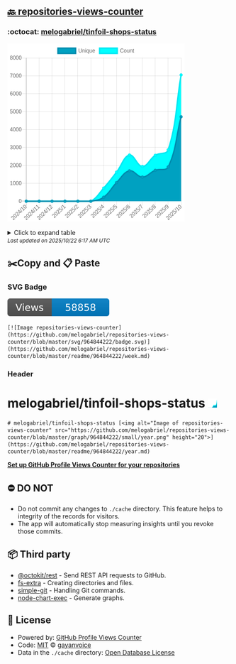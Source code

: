 ## [🔙 repositories-views-counter](https://github.com/melogabriel/repositories-views-counter)

### :octocat: [melogabriel/tinfoil-shops-status](https://github.com/melogabriel/tinfoil-shops-status)
![Image of repositories-views-counter](https://github.com/melogabriel/repositories-views-counter/blob/master/graph/964844222/large/year.png)

<details>
	<summary>Click to expand table</summary>
	<h2>:calendar: Year Page Views Table</h2>
<table>
	<tr>
		<th>
			Last Updated
		</th>
		<th>
			Unique
		</th>
		<th>
			Count
		</th>
	</tr>
	<tr>
		<td>
			<code>2025/10/1</code>
		</td>
		<td>
			<code>4714</code>
		</td>
		<td>
			<code>7050</code>
		</td>
	</tr>
	<tr>
		<td>
			<code>2025/9/1</code>
		</td>
		<td>
			<code>1914</code>
		</td>
		<td>
			<code>2870</code>
		</td>
	</tr>
	<tr>
		<td>
			<code>2025/8/1</code>
		</td>
		<td>
			<code>1727</code>
		</td>
		<td>
			<code>2564</code>
		</td>
	</tr>
	<tr>
		<td>
			<code>2025/7/1</code>
		</td>
		<td>
			<code>1349</code>
		</td>
		<td>
			<code>1942</code>
		</td>
	</tr>
	<tr>
		<td>
			<code>2025/6/1</code>
		</td>
		<td>
			<code>1697</code>
		</td>
		<td>
			<code>2579</code>
		</td>
	</tr>
	<tr>
		<td>
			<code>2025/5/1</code>
		</td>
		<td>
			<code>1041</code>
		</td>
		<td>
			<code>1628</code>
		</td>
	</tr>
	<tr>
		<td>
			<code>2025/4/1</code>
		</td>
		<td>
			<code>226</code>
		</td>
		<td>
			<code>734</code>
		</td>
	</tr>
	<tr>
		<td>
			<code>2025/3/1</code>
		</td>
		<td>
			<code>0</code>
		</td>
		<td>
			<code>0</code>
		</td>
	</tr>
	<tr>
		<td>
			<code>2025/2/1</code>
		</td>
		<td>
			<code>0</code>
		</td>
		<td>
			<code>0</code>
		</td>
	</tr>
	<tr>
		<td>
			<code>2025/1/1</code>
		</td>
		<td>
			<code>0</code>
		</td>
		<td>
			<code>0</code>
		</td>
	</tr>
	<tr>
		<td>
			<code>2024/12/1</code>
		</td>
		<td>
			<code>0</code>
		</td>
		<td>
			<code>0</code>
		</td>
	</tr>
	<tr>
		<td>
			<code>2024/11/1</code>
		</td>
		<td>
			<code>0</code>
		</td>
		<td>
			<code>0</code>
		</td>
	</tr>
	<tr>
		<td>
			<code>2024/10/1</code>
		</td>
		<td>
			<code>0</code>
		</td>
		<td>
			<code>0</code>
		</td>
	</tr>
</table>

</details>
<small><i>Last updated on 2025/10/22 6:17 AM UTC</i></small>

## ✂️Copy and 📋 Paste
### SVG Badge
[![Image repositories-views-counter](https://github.com/melogabriel/repositories-views-counter/blob/master/svg/964844222/badge.svg)](https://github.com/melogabriel/repositories-views-counter/blob/master/readme/964844222/week.md)
```readme
[![Image repositories-views-counter](https://github.com/melogabriel/repositories-views-counter/blob/master/svg/964844222/badge.svg)](https://github.com/melogabriel/repositories-views-counter/blob/master/readme/964844222/week.md)
```
### Header
# melogabriel/tinfoil-shops-status [<img alt="Image of repositories-views-counter" src="https://github.com/melogabriel/repositories-views-counter/blob/master/graph/964844222/small/year.png" height="20">](https://github.com/melogabriel/repositories-views-counter/blob/master/readme/964844222/year.md)
```readme
# melogabriel/tinfoil-shops-status [<img alt="Image of repositories-views-counter" src="https://github.com/melogabriel/repositories-views-counter/blob/master/graph/964844222/small/year.png" height="20">](https://github.com/melogabriel/repositories-views-counter/blob/master/readme/964844222/year.md)
```
[**Set up GitHub Profile Views Counter for your repositories**](https://github.com/gayanvoice/github-profile-views-counter)
## ⛔ DO NOT
- Do not commit any changes to `./cache` directory. This feature helps to integrity of the records for visitors.
- The app will automatically stop measuring insights until you revoke those commits.
## 📦 Third party

- [@octokit/rest](https://www.npmjs.com/package/@octokit/rest) - Send REST API requests to GitHub.
- [fs-extra](https://www.npmjs.com/package/fs-extra) - Creating directories and files.
- [simple-git](https://www.npmjs.com/package/simple-git) - Handling Git commands.
- [node-chart-exec](https://www.npmjs.com/package/node-chart-exec) - Generate graphs.
## 📄 License
- Powered by: [GitHub Profile Views Counter](https://github.com/gayanvoice/github-profile-views-counter)
- Code: [MIT](./LICENSE) © [gayanvoice](https://github.com/gayanvoice/github-profile-views-counter)
- Data in the `./cache` directory: [Open Database License](https://opendatacommons.org/licenses/odbl/1-0/)